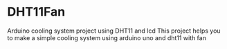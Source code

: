 # DHT11Fan
Arduino cooling system project using DHT11 and lcd 
This project helps you to make a simple cooling system using arduino uno and dht11 with fan 
